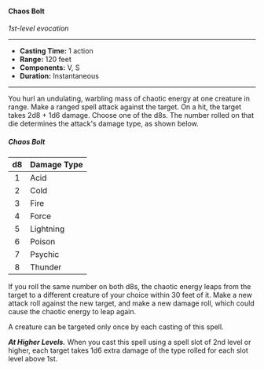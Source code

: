 #### Chaos Bolt
*1st-level evocation*
___
- **Casting Time:** 1 action
- **Range:** 120 feet
- **Components:** V, S
- **Duration:** Instantaneous
---
You hurl an undulating, warbling mass of chaotic energy at one creature in range. Make a ranged spell attack against the target. On a hit, the target takes 2d8 + 1d6 damage. Choose one of the d8s. The number rolled on that die determines the attack's damage type, as shown below.

##### Chaos Bolt
|  d8 | Damage Type |
|:---:|-------------|
|  1  | Acid        |
|  2  | Cold        |
|  3  | Fire        |
|  4  | Force       |
|  5  | Lightning   |
|  6  | Poison      |
|  7  | Psychic     |
|  8  | Thunder     |

If you roll the same number on both d8s, the chaotic energy leaps from the target to a different creature of your choice within 30 feet of it. Make a new attack roll against the new target, and make a new damage roll, which could cause the chaotic energy to leap again.

A creature can be targeted only once by each casting of this spell.

***At Higher Levels.*** When you cast this spell using a spell slot of 2nd level or higher, each target takes 1d6 extra damage of the type rolled for each slot level above 1st.